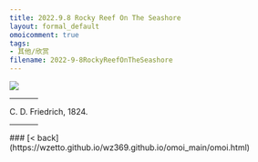 ```yaml
---
title: 2022.9.8 Rocky Reef On The Seashore
layout: formal_default
omoicomment: true
tags:
- 其他/欣赏
filename: 2022-9-8RockyReefOnTheSeashore
---
```


<img src="https://drive.google.com/thumbnail?id=1WQDqkO76b2JJimjyP_cLfLUBqErePKac&sz=w600" />
<hr style="width:50px;text-align:left;margin-left:0">
C. D. Friedrich, 1824.
<hr style="width:50px;text-align:left;margin-left:0">
### [< back](https://wzetto.github.io/wz369.github.io/omoi_main/omoi.html)
